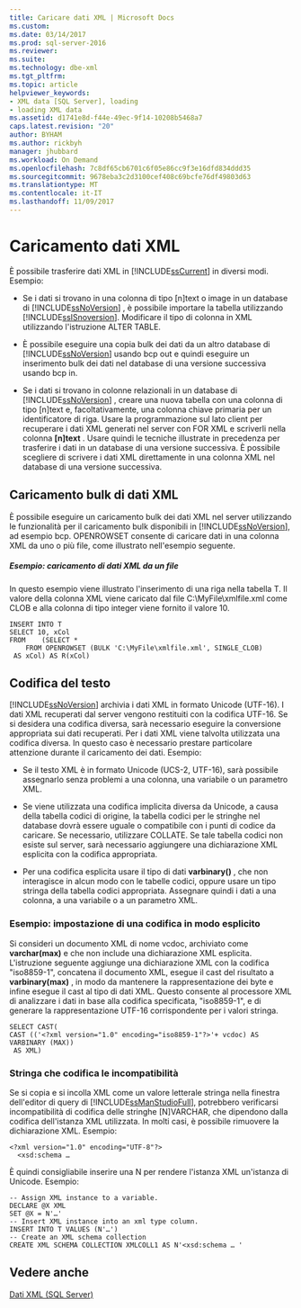 ```yaml
---
title: Caricare dati XML | Microsoft Docs
ms.custom: 
ms.date: 03/14/2017
ms.prod: sql-server-2016
ms.reviewer: 
ms.suite: 
ms.technology: dbe-xml
ms.tgt_pltfrm: 
ms.topic: article
helpviewer_keywords:
- XML data [SQL Server], loading
- loading XML data
ms.assetid: d1741e8d-f44e-49ec-9f14-10208b5468a7
caps.latest.revision: "20"
author: BYHAM
ms.author: rickbyh
manager: jhubbard
ms.workload: On Demand
ms.openlocfilehash: 7c8df65cb6701c6f05e86cc9f3e16dfd834ddd35
ms.sourcegitcommit: 9678eba3c2d3100cef408c69bcfe76df49803d63
ms.translationtype: MT
ms.contentlocale: it-IT
ms.lasthandoff: 11/09/2017
---
```

# <a name="load-xml-data"></a>Caricamento dati XML
  È possibile trasferire dati XML in [!INCLUDE[ssCurrent](../../includes/sscurrent-md.md)] in diversi modi. Esempio:  
  
-   Se i dati si trovano in una colonna di tipo [n]text o image in un database di [!INCLUDE[ssNoVersion](../../includes/ssnoversion-md.md)] , è possibile importare la tabella utilizzando [!INCLUDE[ssISnoversion](../../includes/ssisnoversion-md.md)]. Modificare il tipo di colonna in XML utilizzando l'istruzione ALTER TABLE.  
  
-   È possibile eseguire una copia bulk dei dati da un altro database di [!INCLUDE[ssNoVersion](../../includes/ssnoversion-md.md)] usando bcp out e quindi eseguire un inserimento bulk dei dati nel database di una versione successiva usando bcp in.  
  
-   Se i dati si trovano in colonne relazionali in un database di [!INCLUDE[ssNoVersion](../../includes/ssnoversion-md.md)] , creare una nuova tabella con una colonna di tipo [n]text e, facoltativamente, una colonna chiave primaria per un identificatore di riga. Usare la programmazione sul lato client per recuperare i dati XML generati nel server con FOR XML e scriverli nella colonna **[n]text** . Usare quindi le tecniche illustrate in precedenza per trasferire i dati in un database di una versione successiva. È possibile scegliere di scrivere i dati XML direttamente in una colonna XML nel database di una versione successiva.  
  
## <a name="bulk-loading-xml-data"></a>Caricamento bulk di dati XML  
 È possibile eseguire un caricamento bulk dei dati XML nel server utilizzando le funzionalità per il caricamento bulk disponibili in [!INCLUDE[ssNoVersion](../../includes/ssnoversion-md.md)], ad esempio bcp. OPENROWSET consente di caricare dati in una colonna XML da uno o più file, come illustrato nell'esempio seguente.  
  
##### <a name="example-loading-xml-from-files"></a>Esempio: caricamento di dati XML da un file  
 In questo esempio viene illustrato l'inserimento di una riga nella tabella T. Il valore della colonna XML viene caricato dal file C:\MyFile\xmlfile.xml come CLOB e alla colonna di tipo integer viene fornito il valore 10.  
  
```  
INSERT INTO T  
SELECT 10, xCol  
FROM    (SELECT *      
    FROM OPENROWSET (BULK 'C:\MyFile\xmlfile.xml', SINGLE_CLOB)   
 AS xCol) AS R(xCol)  
```  
  
## <a name="text-encoding"></a>Codifica del testo  
 [!INCLUDE[ssNoVersion](../../includes/ssnoversion-md.md)] archivia i dati XML in formato Unicode (UTF-16). I dati XML recuperati dal server vengono restituiti con la codifica UTF-16. Se si desidera una codifica diversa, sarà necessario eseguire la conversione appropriata sui dati recuperati. Per i dati XML viene talvolta utilizzata una codifica diversa. In questo caso è necessario prestare particolare attenzione durante il caricamento dei dati. Esempio:  
  
-   Se il testo XML è in formato Unicode (UCS-2, UTF-16), sarà possibile assegnarlo senza problemi a una colonna, una variabile o un parametro XML.  
  
-   Se viene utilizzata una codifica implicita diversa da Unicode, a causa della tabella codici di origine, la tabella codici per le stringhe nel database dovrà essere uguale o compatibile con i punti di codice da caricare. Se necessario, utilizzare COLLATE. Se tale tabella codici non esiste sul server, sarà necessario aggiungere una dichiarazione XML esplicita con la codifica appropriata.  
  
-   Per una codifica esplicita usare il tipo di dati **varbinary()** , che non interagisce in alcun modo con le tabelle codici, oppure usare un tipo stringa della tabella codici appropriata. Assegnare quindi i dati a una colonna, a una variabile o a un parametro XML.  
  
### <a name="example-explicitly-specifying-an-encoding"></a>Esempio: impostazione di una codifica in modo esplicito  
 Si consideri un documento XML di nome vcdoc, archiviato come **varchar(max)** e che non include una dichiarazione XML esplicita. L'istruzione seguente aggiunge una dichiarazione XML con la codifica "iso8859-1", concatena il documento XML, esegue il cast del risultato a **varbinary(max)** , in modo da mantenere la rappresentazione dei byte e infine esegue il cast al tipo di dati XML. Questo consente al processore XML di analizzare i dati in base alla codifica specificata, "iso8859-1", e di generare la rappresentazione UTF-16 corrispondente per i valori stringa.  
  
```  
SELECT CAST(   
CAST (('<?xml version="1.0" encoding="iso8859-1"?>'+ vcdoc) AS VARBINARY (MAX))   
 AS XML)  
```  
  
### <a name="string-encoding-incompatibilities"></a>Stringa che codifica le incompatibilità  
 Se si copia e si incolla XML come un valore letterale stringa nella finestra dell'editor di query di [!INCLUDE[ssManStudioFull](../../includes/ssmanstudiofull-md.md)], potrebbero verificarsi incompatibilità di codifica delle stringhe [N]VARCHAR, che dipendono dalla codifica dell'istanza XML utilizzata. In molti casi, è possibile rimuovere la dichiarazione XML. Esempio:  
  
```  
<?xml version="1.0" encoding="UTF-8"?>  
  <xsd:schema …  
```  
  
 È quindi consigliabile inserire una N per rendere l'istanza XML un'istanza di Unicode. Esempio:  
  
```  
-- Assign XML instance to a variable.  
DECLARE @X XML  
SET @X = N'…'  
-- Insert XML instance into an xml type column.  
INSERT INTO T VALUES (N'…')  
-- Create an XML schema collection  
CREATE XML SCHEMA COLLECTION XMLCOLL1 AS N'<xsd:schema … '  
```  
  
## <a name="see-also"></a>Vedere anche  
 [Dati XML &#40;SQL Server&#41;](../../relational-databases/xml/xml-data-sql-server.md)  
  
  
